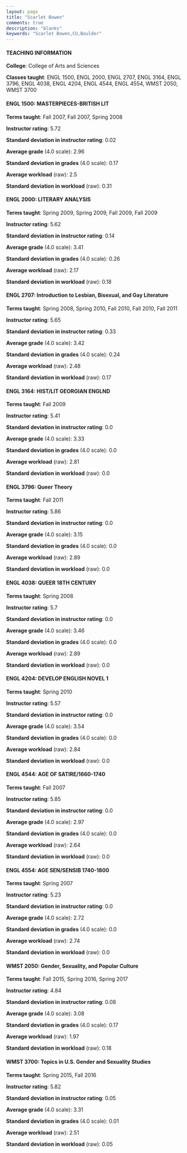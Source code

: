 ```yaml
---
layout: page
title: "Scarlet Bowen" 
comments: true
description: "blanks"
keywords: "Scarlet Bowen,CU,Boulder"
---
```

<head>
<script src="https://ajax.googleapis.com/ajax/libs/jquery/2.1.3/jquery.min.js"></script>
<script src="https://dl.dropboxusercontent.com/s/pc42nxpaw1ea4o9/highcharts.js?dl=0"></script>
<!-- <script src="../assets/js/highcharts.js"></script> -->
<style type="text/css">@font-face {
	font-family: "Bebas Neue";
	src: url(https://www.filehosting.org/file/details/544349/BebasNeue Regular.otf) format("opentype");
	}
	h1.Bebas { 
		font-family: "Bebas Neue", Verdana, Tahoma;
	}
</style>
</head>
	   
#### TEACHING INFORMATION

**College**: College of Arts and Sciences

**Classes taught**: ENGL 1500, ENGL 2000, ENGL 2707, ENGL 3164, ENGL 3796, ENGL 4038, ENGL 4204, ENGL 4544, ENGL 4554, WMST 2050, WMST 3700

#### ENGL 1500: MASTERPIECES-BRITISH LIT

**Terms taught**: Fall 2007, Fall 2007, Spring 2008

**Instructor rating**: 5.72

**Standard deviation in instructor rating**: 0.02

**Average grade** (4.0 scale): 2.96

**Standard deviation in grades** (4.0 scale): 0.17

**Average workload** (raw): 2.5

**Standard deviation in workload** (raw): 0.31

#### ENGL 2000: LITERARY ANALYSIS

**Terms taught**: Spring 2009, Spring 2009, Fall 2009, Fall 2009

**Instructor rating**: 5.62

**Standard deviation in instructor rating**: 0.14

**Average grade** (4.0 scale): 3.41

**Standard deviation in grades** (4.0 scale): 0.26

**Average workload** (raw): 2.17

**Standard deviation in workload** (raw): 0.18

#### ENGL 2707: Introduction to Lesbian, Bisexual, and Gay Literature

**Terms taught**: Spring 2008, Spring 2010, Fall 2010, Fall 2010, Fall 2011

**Instructor rating**: 5.65

**Standard deviation in instructor rating**: 0.33

**Average grade** (4.0 scale): 3.42

**Standard deviation in grades** (4.0 scale): 0.24

**Average workload** (raw): 2.48

**Standard deviation in workload** (raw): 0.17

#### ENGL 3164: HIST/LIT GEORGIAN ENGLND

**Terms taught**: Fall 2009

**Instructor rating**: 5.41

**Standard deviation in instructor rating**: 0.0

**Average grade** (4.0 scale): 3.33

**Standard deviation in grades** (4.0 scale): 0.0

**Average workload** (raw): 2.81

**Standard deviation in workload** (raw): 0.0

#### ENGL 3796: Queer Theory

**Terms taught**: Fall 2011

**Instructor rating**: 5.86

**Standard deviation in instructor rating**: 0.0

**Average grade** (4.0 scale): 3.15

**Standard deviation in grades** (4.0 scale): 0.0

**Average workload** (raw): 2.89

**Standard deviation in workload** (raw): 0.0

#### ENGL 4038: QUEER 18TH CENTURY

**Terms taught**: Spring 2008

**Instructor rating**: 5.7

**Standard deviation in instructor rating**: 0.0

**Average grade** (4.0 scale): 3.46

**Standard deviation in grades** (4.0 scale): 0.0

**Average workload** (raw): 2.89

**Standard deviation in workload** (raw): 0.0

#### ENGL 4204: DEVELOP ENGLISH NOVEL 1

**Terms taught**: Spring 2010

**Instructor rating**: 5.57

**Standard deviation in instructor rating**: 0.0

**Average grade** (4.0 scale): 3.54

**Standard deviation in grades** (4.0 scale): 0.0

**Average workload** (raw): 2.84

**Standard deviation in workload** (raw): 0.0

#### ENGL 4544: AGE OF SATIRE/1660-1740

**Terms taught**: Fall 2007

**Instructor rating**: 5.85

**Standard deviation in instructor rating**: 0.0

**Average grade** (4.0 scale): 2.97

**Standard deviation in grades** (4.0 scale): 0.0

**Average workload** (raw): 2.64

**Standard deviation in workload** (raw): 0.0

#### ENGL 4554: AGE SEN/SENSIB 1740-1800

**Terms taught**: Spring 2007

**Instructor rating**: 5.23

**Standard deviation in instructor rating**: 0.0

**Average grade** (4.0 scale): 2.72

**Standard deviation in grades** (4.0 scale): 0.0

**Average workload** (raw): 2.74

**Standard deviation in workload** (raw): 0.0

#### WMST 2050: Gender, Sexuality, and Popular Culture

**Terms taught**: Fall 2015, Spring 2016, Spring 2017

**Instructor rating**: 4.84

**Standard deviation in instructor rating**: 0.08

**Average grade** (4.0 scale): 3.08

**Standard deviation in grades** (4.0 scale): 0.17

**Average workload** (raw): 1.97

**Standard deviation in workload** (raw): 0.18

#### WMST 3700: Topics in U.S. Gender and Sexuality Studies

**Terms taught**: Spring 2015, Fall 2016

**Instructor rating**: 5.82

**Standard deviation in instructor rating**: 0.05

**Average grade** (4.0 scale): 3.31

**Standard deviation in grades** (4.0 scale): 0.01

**Average workload** (raw): 2.51

**Standard deviation in workload** (raw): 0.05

